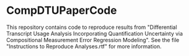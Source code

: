 # CompDTUPaperCode
This repository contains code to reproduce results from "Differential Transcript Usage Analysis Incorporating Quantification Uncertainty via Compositional Measurement Error Regression Modeling".  See the file "Instructions to Reproduce Analyses.rtf" for more information.
